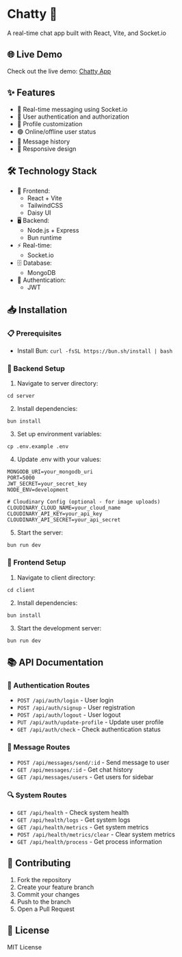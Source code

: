 # Chatty 💬

A real-time chat app built with React, Vite, and Socket.io

## 🌐 Live Demo

Check out the live demo: [Chatty App](https://chatty-vert.vercel.app/login)

## ✨ Features

- 🚀 Real-time messaging using Socket.io
- 🔐 User authentication and authorization
- 👤 Profile customization
- 🟢 Online/offline user status
- 📜 Message history
- 📱 Responsive design

## 🛠️ Technology Stack

- 🎨 Frontend:
  - React + Vite
  - TailwindCSS
  - Daisy UI
- 🖥️ Backend:
  - Node.js + Express
  - Bun runtime
- ⚡ Real-time:
  - Socket.io
- 🗄️ Database:
  - MongoDB
- 🔑 Authentication:
  - JWT

## 📥 Installation

### 📋 Prerequisites

- Install Bun: `curl -fsSL https://bun.sh/install | bash`

### 🔧 Backend Setup

1. Navigate to server directory:
```shell
cd server
```

2. Install dependencies:
```shell
bun install
```

3. Set up environment variables:
```shell
cp .env.example .env
```

4. Update .env with your values:
```
MONGODB_URI=your_mongodb_uri
PORT=5000
JWT_SECRET=your_secret_key
NODE_ENV=development

# Cloudinary Config (optional - for image uploads)
CLOUDINARY_CLOUD_NAME=your_cloud_name
CLOUDINARY_API_KEY=your_api_key
CLOUDINARY_API_SECRET=your_api_secret
```

5. Start the server:
```shell
bun run dev
```

### 🎨 Frontend Setup

1. Navigate to client directory:
```shell
cd client
```

2. Install dependencies:
```shell
bun install
```

3. Start the development server:
```shell
bun run dev
```

## 📚 API Documentation

### 🔐 Authentication Routes
- `POST /api/auth/login` - User login
- `POST /api/auth/signup` - User registration
- `POST /api/auth/logout` - User logout
- `PUT /api/auth/update-profile` - Update user profile
- `GET /api/auth/check` - Check authentication status

### 💬 Message Routes
- `POST /api/messages/send/:id` - Send message to user
- `GET /api/messages/:id` - Get chat history
- `GET /api/messages/users` - Get users for sidebar

### 🔍 System Routes
- `GET /api/health` - Check system health
- `GET /api/health/logs` - Get system logs
- `GET /api/health/metrics` - Get system metrics
- `POST /api/health/metrics/clear` - Clear system metrics
- `GET /api/health/process` - Get process information

## 🤝 Contributing

1. Fork the repository
2. Create your feature branch
3. Commit your changes
4. Push to the branch
5. Open a Pull Request

## 📄 License

MIT License
